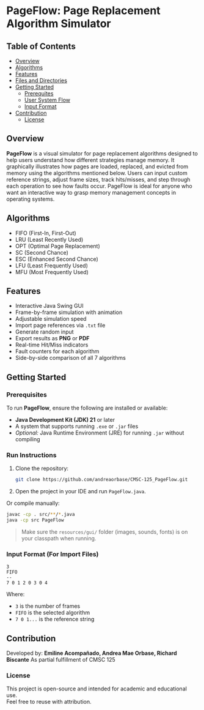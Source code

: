 # PageFlow: Page Replacement Algorithm Simulator

## Table of Contents
- [Overview](#overview)
- [Algorithms](#algorithms)
- [Features](#features)
- [Files and Directories](#files-and-directories)
- [Getting Started](#getting-started)
  - [Prerequites](#prerequisites)
  - [User System Flow](#user-system-flow)
  - [Input Format](#input-format)
- [Contribution](#contribution)
  - [License](#license)

## Overview
**PageFlow** is a visual simulator for page replacement algorithms designed to help users understand how different strategies manage memory. It graphically illustrates how pages are loaded, replaced, and evicted from memory using the algorithms mentioned below. Users can input custom reference strings, adjust frame sizes, track hits/misses, and step through each operation to see how faults occur. PageFlow is ideal for anyone who want an interactive way to grasp memory management concepts in operating systems.

## Algorithms
- FIFO (First-In, First-Out)  
- LRU (Least Recently Used)  
- OPT (Optimal Page Replacement)  
- SC (Second Chance)  
- ESC (Enhanced Second Chance)  
- LFU (Least Frequently Used)  
- MFU (Most Frequently Used)

## Features
- Interactive Java Swing GUI  
- Frame-by-frame simulation with animation
- Adjustable simulation speed
- Import page references via `.txt` file
- Generate random input
- Export results as **PNG** or **PDF**  
- Real-time Hit/Miss indicators
- Fault counters for each algorithm
- Side-by-side comparison of all 7 algorithms

## Getting Started

### Prerequisites

To run **PageFlow**, ensure the following are installed or available:

- **Java Development Kit (JDK) 21** or later  
- A system that supports running `.exe` or `.jar` files  
- *Optional:* Java Runtime Environment (JRE) for running `.jar` without compiling

### Run Instructions

1. Clone the repository:
   ```bash
   git clone https://github.com/andreaorbase/CMSC-125_PageFlow.git
   ```

2. Open the project in your IDE and run `PageFlow.java`.

Or compile manually:

```bash
javac -cp . src/**/*.java
java -cp src PageFlow
```

> Make sure the `resources/gui/` folder (images, sounds, fonts) is on your classpath when running.

### Input Format (For Import Files)

```
3
FIFO
--
7 0 1 2 0 3 0 4
```

Where:
- `3` is the number of frames
- `FIFO` is the selected algorithm
- `7 0 1...` is the reference string

## Contribution
Developed by: **Emiline Acompañado, Andrea Mae Orbase, Richard Biscante**
As partial fulfillment of CMSC 125

### License
This project is open-source and intended for academic and educational use.  
Feel free to reuse with attribution.
